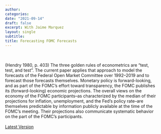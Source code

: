 ```yaml
---
author:
categories:
date: "2021-09-14"
draft: false
excerpt: With Jaime Marquez
layout: single
subtitle: 
title: Forecasting FOMC Forecasts
---
```


\
\
(Hendry 1980, p. 403) The three golden rules of econometrics are “test, test, and test”. The current paper applies that approach to model the forecasts of the Federal Open Market Committee over 1992–2019 and to forecast those forecasts themselves. Monetary policy is forward-looking, and as part of the FOMC’s effort toward transparency, the FOMC publishes its (forward-looking) economic projections. The overall views on the economy of the FOMC participants–as characterized by the median of their projections for inflation, unemployment, and the Fed’s policy rate–are themselves predictable by information publicly available at the time of the FOMC’s meeting. Their projections also communicate systematic behavior on the part of the FOMC’s participants.
\
\
[Latest Version](https://yankikalfa.netlify.app/research/kalfa_marquez_forecasting_fomc.pdf)


